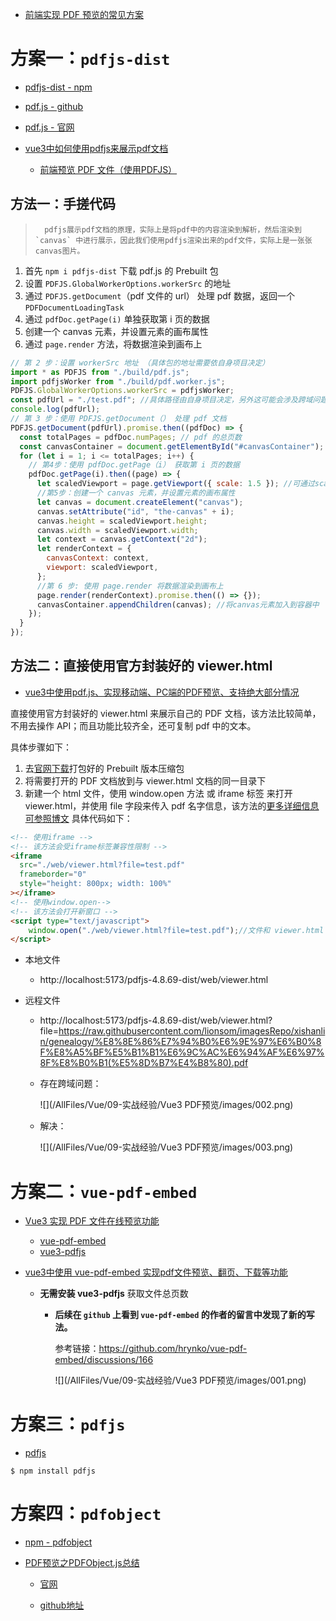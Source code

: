 * [前端实现 PDF 预览的常见方案](https://juejin.cn/post/7143088940953075743#heading-6)





# 方案一：`pdfjs-dist`

* [pdfjs-dist - npm](https://www.npmjs.com/package/pdfjs-dist)
* [pdf.js - github](https://github.com/mozilla/pdf.js)
* [pdf.js - 官网](https://mozilla.github.io/pdf.js/)

* [vue3中如何使用pdfjs来展示pdf文档](https://juejin.cn/post/7277475232320536633#heading-0)
    * [前端预览 PDF 文件（使用PDFJS）](https://segmentfault.com/a/1190000040331855)



## 方法一：手搓代码

>  		pdfjs展示pdf文档的原理，实际上是将pdf中的内容渲染到解析，然后渲染到 `canvas` 中进行展示，因此我们使用pdfjs渲染出来的pdf文件，实际上是一张张canvas图片。

1. 首先 `npm i pdfjs-dist` 下载 pdf.js 的 Prebuilt 包
2. 设置 `PDFJS.GlobalWorkerOptions.workerSrc` 的地址
3. 通过 `PDFJS.getDocument`（pdf 文件的 url） 处理 pdf 数据，返回一个 `PDFDocumentLoadingTask`
4. 通过 `pdfDoc.getPage(i)` 单独获取第 i 页的数据
5. 创建一个 canvas 元素，并设置元素的画布属性
6. 通过 `page.render` 方法，将数据渲染到画布上

```js
// 第 2 步：设置 workerSrc 地址 （具体包的地址需要依自身项目决定）
import * as PDFJS from "./build/pdf.js";
import pdfjsWorker from "./build/pdf.worker.js";
PDFJS.GlobalWorkerOptions.workerSrc = pdfjsWorker;
const pdfUrl = "./test.pdf"; //具体路径由自身项目决定，另外这可能会涉及跨域问题可参照官网解决
console.log(pdfUrl);
// 第 3 步：使用 PDFJS.getDocument（） 处理 pdf 文档
PDFJS.getDocument(pdfUrl).promise.then((pdfDoc) => {
  const totalPages = pdfDoc.numPages; // pdf 的总页数
  const canvasContainer = document.getElementById("#canvasContainer"); //html中需创建一个相应的div容器，用于存放canvas元素
  for (let i = 1; i <= totalPages; i++) {
    // 第4步：使用 pdfDoc.getPage（i） 获取第 i 页的数据
    pdfDoc.getPage(i).then((page) => {
      let scaledViewport = page.getViewport({ scale: 1.5 }); //可通过scale来调节初始的缩放比
      //第5步：创建一个 canvas 元素，并设置元素的画布属性
      let canvas = document.createElement("canvas");
      canvas.setAttribute("id", "the-canvas" + i);
      canvas.height = scaledViewport.height;
      canvas.width = scaledViewport.width;
      let context = canvas.getContext("2d");
      let renderContext = {
        canvasContext: context,
        viewport: scaledViewport,
      };
      //第 6 步: 使用 page.render 将数据渲染到画布上
      page.render(renderContext).promise.then(() => {});
      canvasContainer.appendChildren(canvas); //将canvas元素加入到容器中
    });
  }
});
```



## 方法二：直接使用官方封装好的 viewer.html

* [vue3中使用pdf.js、实现移动端、PC端的PDF预览、支持绝大部分情况](https://blog.csdn.net/qq_40893035/article/details/132761003)

直接使用官方封装好的 viewer.html 来展示自己的 PDF 文档，该方法比较简单，不用去操作 API；而且功能比较齐全，还可复制 pdf 中的文本。

具体步骤如下：

1. 去[官网下载](https://mozilla.github.io/pdf.js/getting_started/)打包好的 Prebuilt 版本压缩包
2. 将需要打开的 PDF 文档放到与 viewer.html 文档的同一目录下
3. 新建一个 html 文件，使用 window.open 方法 或 iframe 标签 来打开 viewer.html，并使用 file 字段来传入 pdf 名字信息，该方法的[更多详细信息可参照博文](https://link.juejin.cn/?target=https%3A%2F%2Fblog.csdn.net%2Fweixin_40507164%2Farticle%2Fdetails%2F122947377%3Fops_request_misc%3D%257B%2522request%255Fid%2522%253A%2522166283283616800180636037%2522%252C%2522scm%2522%253A%252220140713.130102334..%2522%257D%26request_id%3D166283283616800180636037%26biz_id%3D0%26utm_medium%3Ddistribute.pc_search_result.none-task-blog-2~all~sobaiduend~default-3-122947377-null-null.142%5Ev47%5Epc_rank_34_2%2C201%5Ev3%5Eadd_ask%26utm_term%3Dpdf.js%E9%A2%84%E8%A7%88%26spm%3D1018.2226.3001.4187) 具体代码如下：

```HTML
<!-- 使用iframe -->
<!-- 该方法会受iframe标签兼容性限制 -->
<iframe
  src="./web/viewer.html?file=test.pdf"
  frameborder="0"
  style="height: 800px; width: 100%"
></iframe>
<!-- 使用window.open-->
<!-- 该方法会打开新窗口 -->
<script type="text/javascript">
    window.open("./web/viewer.html?file=test.pdf");//文件和 viewer.html 同路径时
</script>
```

* 本地文件
    * http://localhost:5173/pdfjs-4.8.69-dist/web/viewer.html

* 远程文件

    * http://localhost:5173/pdfjs-4.8.69-dist/web/viewer.html?file=https://raw.githubusercontent.com/lionsom/imagesRepo/xishanlin/genealogy/%E8%8E%86%E7%94%B0%E6%9E%97%E6%B0%8F%E8%A5%BF%E5%B1%B1%E6%9C%AC%E6%94%AF%E6%97%8F%E8%B0%B1(%E5%8D%B7%E4%B8%80).pdf

    * 存在跨域问题：

        ![](/AllFiles/Vue/09-实战经验/Vue3 PDF预览/images/002.png)

    * 解决：

        ![](/AllFiles/Vue/09-实战经验/Vue3 PDF预览/images/003.png)





# 方案二：`vue-pdf-embed`

* [Vue3 实现 PDF 文件在线预览功能](https://juejin.cn/post/7105933034771185701)
    * [vue-pdf-embed](https://www.npmjs.com/package/vue-pdf-embed)
    * [vue3-pdfjs](https://www.npmjs.com/package/vue3-pdfjs)

* [vue3中使用 vue-pdf-embed 实现pdf文件预览、翻页、下载等功能](https://blog.csdn.net/qq_45897239/article/details/136080318)

    * **无需安装 vue3-pdfjs** 获取文件总页数

        * **后续在 `github` 上看到 `vue-pdf-embed` 的作者的留言中发现了新的写法。**

            参考链接：https://github.com/hrynko/vue-pdf-embed/discussions/166

            ![](/AllFiles/Vue/09-实战经验/Vue3 PDF预览/images/001.png)



# 方案三：`pdfjs`

* [pdfjs](https://www.npmjs.com/package/pdfjs)

```
$ npm install pdfjs
```



# 方案四：`pdfobject`

* [npm - pdfobject](https://www.npmjs.com/package/pdfobject)

* [PDF预览之PDFObject.js总结](https://blog.csdn.net/beyond__devil/article/details/78826826)

    * [官网](https://pdfobject.com/)

    * [github地址](https://github.com/pipwerks/PDFObject)

          

